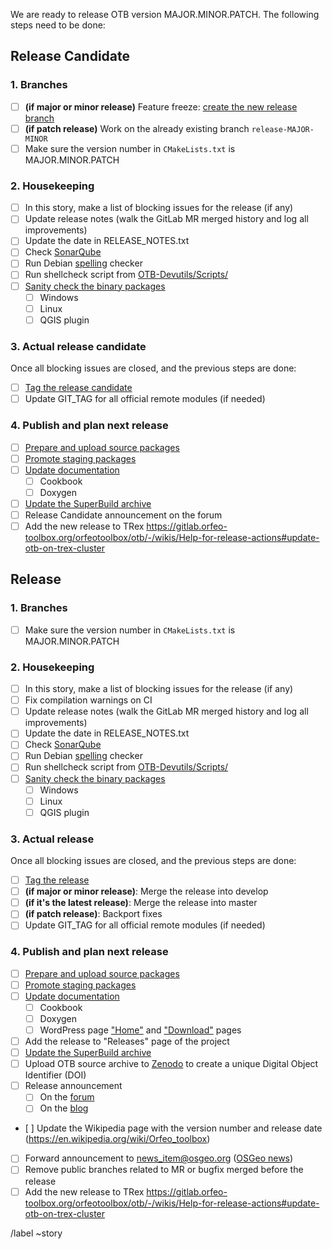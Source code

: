 We are ready to release OTB version MAJOR.MINOR.PATCH. The following steps need to be done:

## Release Candidate

### 1. Branches

* [ ] **(if major or minor release)** Feature freeze: [create the new release branch](https://gitlab.orfeo-toolbox.org/orfeotoolbox/otb/wikis/Help-for-release-actions#create-release-branch)
* [ ] **(if patch release)** Work on the already existing branch `release-MAJOR-MINOR`
* [ ] Make sure the version number in `CMakeLists.txt` is MAJOR.MINOR.PATCH

### 2. Housekeeping
* [ ] In this story, make a list of blocking issues for the release (if any)
* [ ] Update release notes (walk the GitLab MR merged history and log all improvements)
* [ ] Update the date in RELEASE_NOTES.txt
* [ ] Check [SonarQube](https://sonar.orfeo-toolbox.org/dashboard?id=orfeotoolbox-otb)
* [ ] Run Debian [spelling](https://gitlab.orfeo-toolbox.org/orfeotoolbox/otb/wikis/Help-for-release-actions#spelling-check) checker
* [ ] Run shellcheck script from [OTB-Devutils/Scripts/](https://gitlab.orfeo-toolbox.org/orfeotoolbox/otb-devutils/blob/master/Scripts/run_shellcheck.sh)
* [ ] [Sanity check the binary packages](https://gitlab.orfeo-toolbox.org/orfeotoolbox/otb/wikis/Help-for-release-actions#standalone-packages-sanity-check)
    * [ ] Windows
    * [ ] Linux
    * [ ] QGIS plugin

### 3. Actual release candidate

Once all blocking issues are closed, and the previous steps are done:
* [ ] [Tag the release candidate](https://gitlab.orfeo-toolbox.org/orfeotoolbox/otb/wikis/Help-for-release-actions#release-tag)
* [ ] Update GIT_TAG for all official remote modules (if needed)

### 4. Publish and plan next release
* [ ]   [Prepare and upload source packages](https://gitlab.orfeo-toolbox.org/orfeotoolbox/otb/wikis/Help-for-release-actions#prepare-and-upload-source-packages)
* [ ]   [Promote staging packages](https://gitlab.orfeo-toolbox.org/orfeotoolbox/otb/wikis/Help-for-release-actions#promote-staging-packages)
* [ ]   [Update documentation](https://gitlab.orfeo-toolbox.org/orfeotoolbox/otb/wikis/Help-for-release-actions#update-documentation)
    * [ ] Cookbook
    * [ ] Doxygen
* [ ] [Update the SuperBuild archive](https://gitlab.orfeo-toolbox.org/orfeotoolbox/otb/wikis/Help-for-release-actions#superbuild-archive)
* [ ] Release Candidate announcement on the forum
* [ ] Add the new release to TRex https://gitlab.orfeo-toolbox.org/orfeotoolbox/otb/-/wikis/Help-for-release-actions#update-otb-on-trex-cluster

## Release

### 1. Branches

* [ ] Make sure the version number in `CMakeLists.txt` is MAJOR.MINOR.PATCH

### 2. Housekeeping
* [ ] In this story, make a list of blocking issues for the release (if any)
* [ ] Fix compilation warnings on CI
* [ ] Update release notes (walk the GitLab MR merged history and log all improvements)
* [ ] Update the date in RELEASE_NOTES.txt
* [ ] Check [SonarQube](https://sonar.orfeo-toolbox.org/dashboard?id=orfeotoolbox-otb)
* [ ] Run Debian [spelling](https://gitlab.orfeo-toolbox.org/orfeotoolbox/otb/wikis/Help-for-release-actions#spelling-check) checker
* [ ] Run shellcheck script from [OTB-Devutils/Scripts/](https://gitlab.orfeo-toolbox.org/orfeotoolbox/otb-devutils/blob/master/Scripts/run_shellcheck.sh)
* [ ] [Sanity check the binary packages](https://gitlab.orfeo-toolbox.org/orfeotoolbox/otb/wikis/Help-for-release-actions#standalone-packages-sanity-check)
    * [ ] Windows
    * [ ] Linux
    * [ ] QGIS plugin

### 3. Actual release

Once all blocking issues are closed, and the previous steps are done:
* [ ] [Tag the release](https://gitlab.orfeo-toolbox.org/orfeotoolbox/otb/wikis/Help-for-release-actions#release-tag)
* [ ] **(if major or minor release)**: Merge the release into develop
* [ ] **(if it's the latest release)**: Merge the release into master
* [ ] **(if patch release)**: Backport fixes
* [ ] Update GIT_TAG for all official remote modules (if needed)

### 4. Publish and plan next release
* [ ]   [Prepare and upload source packages](https://gitlab.orfeo-toolbox.org/orfeotoolbox/otb/wikis/Help-for-release-actions#prepare-and-upload-source-packages)
* [ ]   [Promote staging packages](https://gitlab.orfeo-toolbox.org/orfeotoolbox/otb/wikis/Help-for-release-actions#promote-staging-packages)
* [ ]   [Update documentation](https://gitlab.orfeo-toolbox.org/orfeotoolbox/otb/wikis/Help-for-release-actions#update-documentation)
    * [ ] Cookbook
    * [ ] Doxygen
    * [ ] WordPress page ["Home"](https://www.orfeo-toolbox.org/) and ["Download"](https://www.orfeo-toolbox.org/download/) pages
* [ ] Add the release to "Releases" page of the project
* [ ] [Update the SuperBuild archive](https://gitlab.orfeo-toolbox.org/orfeotoolbox/otb/wikis/Help-for-release-actions#superbuild-archive)
* [ ] Upload OTB source archive to [Zenodo](https://zenodo.org/) to create a unique Digital Object Identifier (DOI)
* [ ] Release announcement
    * [ ] On the [forum](https://forum.orfeo-toolbox.org/)
    * [ ] On the [blog](https://www.orfeo-toolbox.org/blog/)
* [ ] Update the Wikipedia page with the version number and release date (https://en.wikipedia.org/wiki/Orfeo_toolbox)
* [ ] Forward announcement to news_item@osgeo.org ([OSGeo news](https://www.osgeo.org/foundation-news/))
* [ ] Remove public branches related to MR or bugfix merged before the release
* [ ] Add the new release to TRex https://gitlab.orfeo-toolbox.org/orfeotoolbox/otb/-/wikis/Help-for-release-actions#update-otb-on-trex-cluster

/label ~story
